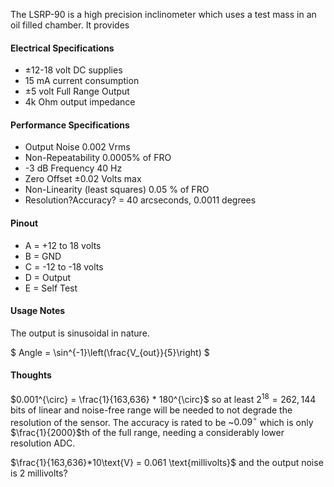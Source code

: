 The LSRP-90 is a high precision inclinometer which uses a test mass in an oil filled chamber. It provides 

#### Electrical Specifications
* ±12-18 volt DC supplies
* 15 mA current consumption
* ±5 volt Full Range Output
* 4k Ohm output impedance

#### Performance Specifications
* Output Noise 0.002 Vrms
* Non-Repeatability 0.0005% of FRO
* -3 dB Frequency 40 Hz
* Zero Offset ±0.02 Volts max
* Non-Linearity (least squares) 0.05 % of FRO
* Resolution?Accuracy? = 40 arcseconds, 0.0011 degrees

#### Pinout
* A = +12 to 18 volts
* B = GND
* C = -12 to -18 volts
* D = Output
* E = Self Test

#### Usage Notes

The output is sinusoidal in nature.

$ Angle = \sin^{-1}\left(\frac{V_{out}}{5}\right) $

#### Thoughts

$0.001^{\circ} = \frac{1}{163,636} * 180^{\circ}$ so at least $2^{18} = 262,144$ bits of linear and noise-free range will be needed to not degrade the resolution of the sensor. The accuracy is rated to be ~$0.09^{\circ}$ which is only $\frac{1}{2000}$th of the full range, needing a considerably lower resolution ADC.

$\frac{1}{163,636}*10\text{V} = 0.061 \text{millivolts}$ and the output noise is 2 millivolts?